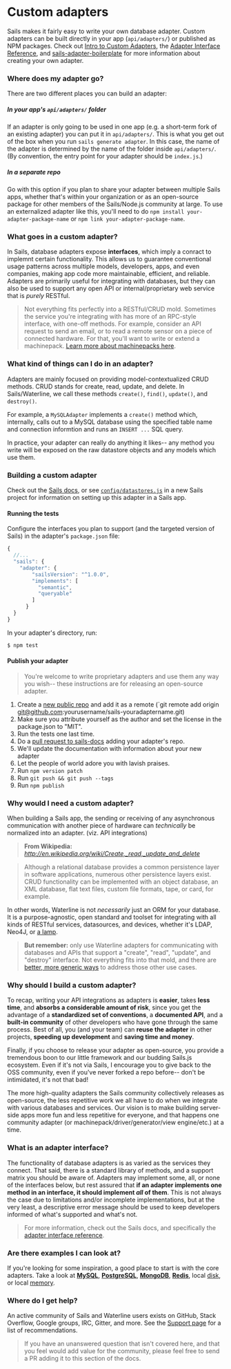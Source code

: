 # Custom adapters

Sails makes it fairly easy to write your own database adapter.  Custom adapters can be built directly in your app (`api/adapters/`) or published as NPM packages.  Check out [Intro to Custom Adapters](https://github.com/balderdashy/sails-docs/blob/master/contributing/intro-to-custom-adapters.md), the [Adapter Interface Reference](https://github.com/balderdashy/sails-docs/blob/master/contributing/adapter-specification.md), and [sails-adapter-boilerplate](https://github.com/balderdashy/sails-adapter-boilerplate) for more information about creating your own adapter.


### Where does my adapter go?

There are two different places you can build an adapter:

##### In your app's `api/adapters/` folder

If an adapter is only going to be used in one app (e.g. a short-term fork of an existing adapter) you can put it in `api/adapters/`.  This is what you get out of the box when you run `sails generate adapter`.  In this case, the name of the adapter is determined by the name of the folder inside `api/adapters/`.  (By convention, the entry point for your adapter should be `index.js`.)

##### In a separate repo

Go with this option if you plan to share your adapter between multiple Sails apps, whether that's within your organization or as an open-source package for other members of the Sails/Node.js community at large.  To use an externalized adapter like this, you'll need to do `npm install your-adapter-package-name` or `npm link your-adapter-package-name`.


### What goes in a custom adapter?

In Sails, database adapters expose **interfaces**, which imply a conract to implemnt certain functionality.  This allows us to guarantee conventional usage patterns across multiple models, developers, apps, and even companies, making app code more maintainable, efficient, and reliable.  Adapters are primarily useful for integrating with databases, but they can also be used to support any open API or internal/proprietary web service that is _purely_ RESTful.

> Not everything fits perfectly into a RESTful/CRUD mold.  Sometimes the service you're integrating with has more of an RPC-style interface, with one-off methods.  For example, consider an API request to send an email, or to read a remote sensor on a piece of connected hardware.  For that, you'll want to write or extend a machinepack.  [Learn more about machinepacks here](http://node-machine.org).


### What kind of things can I do in an adapter?

Adapters are mainly focused on providing model-contextualized CRUD methods.  CRUD stands for create, read, update, and delete.  In Sails/Waterline, we call these methods `create()`, `find()`, `update()`, and `destroy()`.

For example, a `MySQLAdapter` implements a `create()` method which, internally, calls out to a MySQL database using the specified table name and connection informtion and runs an `INSERT ...` SQL query.

In practice, your adapter can really do anything it likes-- any method you write will be exposed on the raw datastore objects and any models which use them.

### Building a custom adapter

Check out the [Sails docs](http://sailsjs.com/documentation), or see [`config/datastores.js`](http://sailsjs.com/anatomy/config/datastores.js) in a new Sails project for information on setting up this adapter in a Sails app.


#### Running the tests

Configure the interfaces you plan to support (and the targeted version of Sails) in the adapter's `package.json` file:

```javascript
{
  //...
  "sails": {
  	"adapter": {
	    "sailsVersion": "^1.0.0",
	    "implements": [
	      "semantic",
	      "queryable"
	    ]
	  }
  }
}
```

In your adapter's directory, run:

```sh
$ npm test
```


#### Publish your adapter

> You're welcome to write proprietary adapters and use them any way you wish--
> these instructions are for releasing an open-source adapter.

1. Create a [new public repo](https://github.com/new) and add it as a remote (`git remote add origin git@github.com:yourusername/sails-youradaptername.git)
2. Make sure you attribute yourself as the author and set the license in the package.json to "MIT".
3. Run the tests one last time.
4. Do a [pull request to sails-docs](https://github.com/balderdashy/sails-docs/edit/master/concepts/extending-sails/Adapters/adapterList.md) adding your adapter's repo.
5. We'll update the documentation with information about your new adapter
6. Let the people of world adore you with lavish praises.
7. Run `npm version patch`
8. Run `git push && git push --tags`
9. Run `npm publish`



### Why would I need a custom adapter?

When building a Sails app, the sending or receiving of any asynchronous communication with another piece of hardware can _technically_ be normalized into an adapter.  (viz. API integrations)

> **From Wikipedia:**
> *http://en.wikipedia.org/wiki/Create,_read,_update_and_delete*

> Although a relational database provides a common persistence layer in software applications, numerous other persistence layers exist. CRUD functionality can be implemented with an object database, an XML database, flat text files, custom file formats, tape, or card, for example.

In other words, Waterline is not _necessarily_ just an ORM for your database.  It is a purpose-agnostic, open standard and toolset for integrating with all kinds of RESTful services, datasources, and devices, whether it's LDAP, Neo4J, or [a lamp](https://www.youtube.com/watch?v=OmcQZD_LIAE).

> **But remember:** only use Waterline adapters for communicating with databases and APIs that support a "create", "read", "update", and "destroy" interface.  Not everything fits into that mold, and there are [better, more generic ways](http://node-machine.org) to address those other use cases.


### Why should I build a custom adapter?

To recap, writing your API integrations as adapters is **easier**, takes **less time**, and **absorbs a considerable amount of risk**, since you get the advantage of a **standardized set of conventions**, a **documented API**, and a **built-in community** of other developers who have gone through the same process.  Best of all, you (and your team) can **reuse the adapter** in other projects, **speeding up development** and **saving time and money**.

Finally, if you choose to release your adapter as open-source, you provide a tremendous boon to our little framework and our budding Sails.js ecosystem.  Even if it's not via Sails, I encourage you to give back to the OSS community, even if you've never forked a repo before-- don't be intimidated, it's not that bad!

The more high-quality adapters the Sails community collectively releases as open-source, the less repetitive work we all have to do when we integrate with various databases and services.  Our vision is to make building server-side apps more fun and less repetitive for everyone, and that happens one community adapter (or machinepack/driver/generator/view engine/etc.) at a time.


### What is an adapter interface?

The functionality of database adapters is as varied as the services they connect.  That said, there is a standard library of methods, and a support matrix you should be aware of.  Adapters may implement some, all, or none of the interfaces below, but rest assured that **if an adapter implements one method in an interface, it should implement *all* of them**.  This is not always the case due to limitations and/or incomplete implementations, but at the very least, a descriptive error message should be used to keep developers informed of what's supported and what's not.

> For more information, check out the Sails docs, and specifically the [adapter interface reference](https://github.com/balderdashy/sails-docs/blob/master/contributing/adapter-specification.md).

### Are there examples I can look at?

If you're looking for some inspiration, a good place to start is with the core adapters.  Take a look at **[MySQL](https://github.com/balderdashy/sails-mysql)**, **[PostgreSQL](https://github.com/balderdashy/sails-postgresql)**, **[MongoDB](https://github.com/balderdashy/sails-mongo)**, **[Redis](https://github.com/balderdashy/sails-redis)**, local [disk](https://github.com/balderdashy/sails-disk), or local [memory](https://github.com/balderdashy/sails-memory).


### Where do I get help?

An active community of Sails and Waterline users exists on GitHub, Stack Overflow, Google groups, IRC, Gitter, and more.  See the [Support page](http://sailsjs.com/support) for a list of recommendations.

> If you have an unanswered question that isn't covered here, and that you feel would add value for the community, please feel free to send a PR adding it to this section of the docs.




<docmeta name="displayName" value="Custom adapters">
